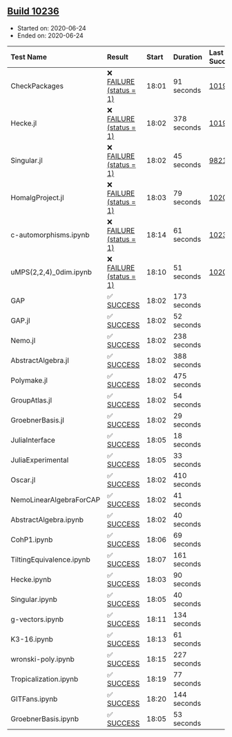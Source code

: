 ## [Build 10236](https://oscarci.mathematik.uni-kl.de/job/oscar/10236/)

* Started on: 2020-06-24
* Ended on: 2020-06-24

| Test Name    | Result | Start | Duration | Last Success | First Failure |
|:-------------|:-------|:------|:---------|:-------------|:--------------|
| CheckPackages | ❌ [FAILURE (status = 1)](https://oscarci.mathematik.uni-kl.de/job/oscar/10236/artifact/logs/build-10236/CheckPackages.log) | 18:01 | 91 seconds | [10197](https://oscarci.mathematik.uni-kl.de/job/oscar/10197/) | [10198](https://oscarci.mathematik.uni-kl.de/job/oscar/10198/) |
| Hecke.jl | ❌ [FAILURE (status = 1)](https://oscarci.mathematik.uni-kl.de/job/oscar/10236/artifact/logs/build-10236/Hecke.jl.log) | 18:02 | 378 seconds | [10197](https://oscarci.mathematik.uni-kl.de/job/oscar/10197/) | [10198](https://oscarci.mathematik.uni-kl.de/job/oscar/10198/) |
| Singular.jl | ❌ [FAILURE (status = 1)](https://oscarci.mathematik.uni-kl.de/job/oscar/10236/artifact/logs/build-10236/Singular.jl.log) | 18:02 | 45 seconds | [9821](https://oscarci.mathematik.uni-kl.de/job/oscar/9821/) | [9822](https://oscarci.mathematik.uni-kl.de/job/oscar/9822/) |
| HomalgProject.jl | ❌ [FAILURE (status = 1)](https://oscarci.mathematik.uni-kl.de/job/oscar/10236/artifact/logs/build-10236/HomalgProject.jl.log) | 18:03 | 79 seconds | [10209](https://oscarci.mathematik.uni-kl.de/job/oscar/10209/) | [10210](https://oscarci.mathematik.uni-kl.de/job/oscar/10210/) |
| c-automorphisms.ipynb | ❌ [FAILURE (status = 1)](https://oscarci.mathematik.uni-kl.de/job/oscar/10236/artifact/logs/build-10236/c-automorphisms.ipynb.log) | 18:14 | 61 seconds | [10235](https://oscarci.mathematik.uni-kl.de/job/oscar/10235/) | [10236](https://oscarci.mathematik.uni-kl.de/job/oscar/10236/) |
| uMPS(2,2,4)_0dim.ipynb | ❌ [FAILURE (status = 1)](https://oscarci.mathematik.uni-kl.de/job/oscar/10236/artifact/logs/build-10236/uMPS-2-2-4-_0dim.ipynb.log) | 18:10 | 51 seconds | [10209](https://oscarci.mathematik.uni-kl.de/job/oscar/10209/) | [10210](https://oscarci.mathematik.uni-kl.de/job/oscar/10210/) |
| GAP | ✅ [SUCCESS](https://oscarci.mathematik.uni-kl.de/job/oscar/10236/artifact/logs/build-10236/GAP.log) | 18:02 | 173 seconds |  |  |
| GAP.jl | ✅ [SUCCESS](https://oscarci.mathematik.uni-kl.de/job/oscar/10236/artifact/logs/build-10236/GAP.jl.log) | 18:02 | 52 seconds |  |  |
| Nemo.jl | ✅ [SUCCESS](https://oscarci.mathematik.uni-kl.de/job/oscar/10236/artifact/logs/build-10236/Nemo.jl.log) | 18:02 | 238 seconds |  |  |
| AbstractAlgebra.jl | ✅ [SUCCESS](https://oscarci.mathematik.uni-kl.de/job/oscar/10236/artifact/logs/build-10236/AbstractAlgebra.jl.log) | 18:02 | 388 seconds |  |  |
| Polymake.jl | ✅ [SUCCESS](https://oscarci.mathematik.uni-kl.de/job/oscar/10236/artifact/logs/build-10236/Polymake.jl.log) | 18:02 | 475 seconds |  |  |
| GroupAtlas.jl | ✅ [SUCCESS](https://oscarci.mathematik.uni-kl.de/job/oscar/10236/artifact/logs/build-10236/GroupAtlas.jl.log) | 18:02 | 54 seconds |  |  |
| GroebnerBasis.jl | ✅ [SUCCESS](https://oscarci.mathematik.uni-kl.de/job/oscar/10236/artifact/logs/build-10236/GroebnerBasis.jl.log) | 18:02 | 29 seconds |  |  |
| JuliaInterface | ✅ [SUCCESS](https://oscarci.mathematik.uni-kl.de/job/oscar/10236/artifact/logs/build-10236/JuliaInterface.log) | 18:05 | 18 seconds |  |  |
| JuliaExperimental | ✅ [SUCCESS](https://oscarci.mathematik.uni-kl.de/job/oscar/10236/artifact/logs/build-10236/JuliaExperimental.log) | 18:05 | 33 seconds |  |  |
| Oscar.jl | ✅ [SUCCESS](https://oscarci.mathematik.uni-kl.de/job/oscar/10236/artifact/logs/build-10236/Oscar.jl.log) | 18:02 | 410 seconds |  |  |
| NemoLinearAlgebraForCAP | ✅ [SUCCESS](https://oscarci.mathematik.uni-kl.de/job/oscar/10236/artifact/logs/build-10236/NemoLinearAlgebraForCAP.log) | 18:02 | 41 seconds |  |  |
| AbstractAlgebra.ipynb | ✅ [SUCCESS](https://oscarci.mathematik.uni-kl.de/job/oscar/10236/artifact/logs/build-10236/AbstractAlgebra.ipynb.log) | 18:02 | 40 seconds |  |  |
| CohP1.ipynb | ✅ [SUCCESS](https://oscarci.mathematik.uni-kl.de/job/oscar/10236/artifact/logs/build-10236/CohP1.ipynb.log) | 18:06 | 69 seconds |  |  |
| TiltingEquivalence.ipynb | ✅ [SUCCESS](https://oscarci.mathematik.uni-kl.de/job/oscar/10236/artifact/logs/build-10236/TiltingEquivalence.ipynb.log) | 18:07 | 161 seconds |  |  |
| Hecke.ipynb | ✅ [SUCCESS](https://oscarci.mathematik.uni-kl.de/job/oscar/10236/artifact/logs/build-10236/Hecke.ipynb.log) | 18:03 | 90 seconds |  |  |
| Singular.ipynb | ✅ [SUCCESS](https://oscarci.mathematik.uni-kl.de/job/oscar/10236/artifact/logs/build-10236/Singular.ipynb.log) | 18:05 | 40 seconds |  |  |
| g-vectors.ipynb | ✅ [SUCCESS](https://oscarci.mathematik.uni-kl.de/job/oscar/10236/artifact/logs/build-10236/g-vectors.ipynb.log) | 18:11 | 134 seconds |  |  |
| K3-16.ipynb | ✅ [SUCCESS](https://oscarci.mathematik.uni-kl.de/job/oscar/10236/artifact/logs/build-10236/K3-16.ipynb.log) | 18:13 | 61 seconds |  |  |
| wronski-poly.ipynb | ✅ [SUCCESS](https://oscarci.mathematik.uni-kl.de/job/oscar/10236/artifact/logs/build-10236/wronski-poly.ipynb.log) | 18:15 | 227 seconds |  |  |
| Tropicalization.ipynb | ✅ [SUCCESS](https://oscarci.mathematik.uni-kl.de/job/oscar/10236/artifact/logs/build-10236/Tropicalization.ipynb.log) | 18:19 | 77 seconds |  |  |
| GITFans.ipynb | ✅ [SUCCESS](https://oscarci.mathematik.uni-kl.de/job/oscar/10236/artifact/logs/build-10236/GITFans.ipynb.log) | 18:20 | 144 seconds |  |  |
| GroebnerBasis.ipynb | ✅ [SUCCESS](https://oscarci.mathematik.uni-kl.de/job/oscar/10236/artifact/logs/build-10236/GroebnerBasis.ipynb.log) | 18:05 | 53 seconds |  |  |
